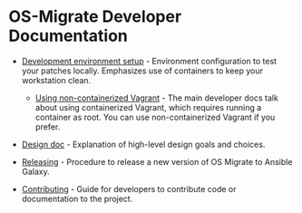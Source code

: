 OS-Migrate Developer Documentation
==================================

* [Development environment setup](dev-env-setup.md) - Environment
  configuration to test your patches locally. Emphasizes use of
  containers to keep your workstation clean.

  * [Using non-containerized
    Vagrant](dev-env-vagrant-non-containerized.md) - The main
    developer docs talk about using containerized Vagrant, which
    requires running a container as root. You can use
    non-containerized Vagrant if you prefer.

* [Design doc](design.md) - Explanation of high-level design goals and
  choices.

* [Releasing](releasing.md) - Procedure to release a new version of OS
  Migrate to Ansible Galaxy.

* [Contributing](contributing.md) - Guide for developers to contribute code or
  documentation to the project.
